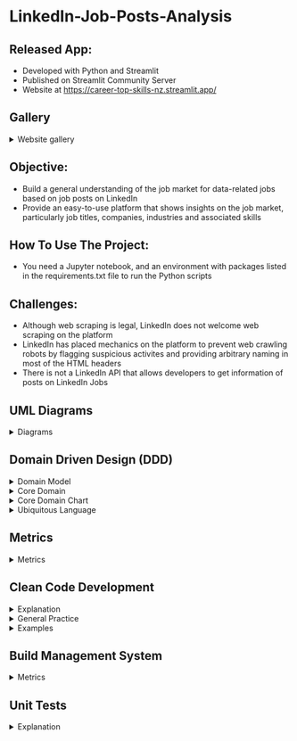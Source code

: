 # LinkedIn-Job-Posts-Analysis

## Released App:
- Developed with Python and Streamlit
- Published on Streamlit Community Server
- Website at https://career-top-skills-nz.streamlit.app/

## Gallery
<details> 
 <summary> Website gallery </summary>

 ## Website Front Page: Home
 ![image](https://github.com/naimiskandar22/LinkedIn-Job-Posts-Analysis/assets/29110245/698d6be5-139a-4914-a6e1-57206e4ce92b) 
 ![image](https://github.com/naimiskandar22/LinkedIn-Job-Posts-Analysis/assets/29110245/1f69322c-cd95-4274-99e4-2243ddf5a98b) 
 ![image](https://github.com/naimiskandar22/LinkedIn-Job-Posts-Analysis/assets/29110245/bcfd162e-113e-4ffa-bc0f-8ff4c2c62ddc)
 ![image](https://github.com/naimiskandar22/LinkedIn-Job-Posts-Analysis/assets/29110245/908e09ae-3068-4427-a4bd-9eb27b3d66ad)
 ![image](https://github.com/naimiskandar22/LinkedIn-Job-Posts-Analysis/assets/29110245/21ad1592-25c0-4170-afe7-3312d9f23da8)
 ![image](https://github.com/naimiskandar22/LinkedIn-Job-Posts-Analysis/assets/29110245/975bba4e-2b50-4e07-a31f-15672de399ea)
 ## Page: LinkedIn Job Posts
 ![image](https://github.com/naimiskandar22/LinkedIn-Job-Posts-Analysis/assets/29110245/42d5d5dd-bbcc-49fb-93a8-05de8de70fce)

</details>

## Objective:
- Build a general understanding of the job market for data-related jobs based on job posts on LinkedIn
- Provide an easy-to-use platform that shows insights on the job market, particularly job titles, companies, industries and associated skills

## How To Use The Project:
- You need a Jupyter notebook, and an environment with packages listed in the requirements.txt file to run the Python scripts

## Challenges:
- Although web scraping is legal, LinkedIn does not welcome web scraping on the platform
- LinkedIn has placed mechanics on the platform to prevent web crawling robots by flagging suspicious activites and providing arbitrary naming in most of the HTML headers
- There is not a LinkedIn API that allows developers to get information of posts on LinkedIn Jobs

## UML Diagrams

<details>
 <summary> Diagrams </summary>


UML Use Case Diagram
![image](https://github.com/naimiskandar22/LinkedIn-Job-Posts-Analysis/assets/29110245/c565c5cd-e135-49e6-9145-c67f319c7d08)

UML Class Diagram
![image](https://github.com/naimiskandar22/LinkedIn-Job-Posts-Analysis/assets/29110245/9632c844-9645-4dd4-a9b9-10def5806eed)

</details>

## Domain Driven Design (DDD)

<details>

 <summary> Domain Model </summary>

The domain model illustrates the entities relevant to the end-to-end process from gathering information to exploratory data analysis (EDA) to displaying the analysis on a published website

![image](https://github.com/naimiskandar22/LinkedIn-Job-Posts-Analysis/assets/29110245/429ef382-a869-455f-b397-3d8971b9f888)

As stated in the one of the challenges, LinkedIn takes measures to make web scraping difficult and inaccessible to web crawler agents. Nevertheless, Job posts on LinkedIn have similar patterns to how text information are shown and the text information can be obtained as long as the right serialized identification classes are determined. The information can be gathered for the following entities:
1. Source platform (LinkedIn)
 - Job ID
 - Post url link
 - Reposted
 - List status
 - Company ID
2. Job details
 - Job title
 - Job description
 - Language
 - Experience level
 - Location
 - Industry
 - Employment type
 - Associated skills
3. Company
 - Company name
 - Company page link
 - Industry
 - Company size
 - Company description

</details>

<details>

 <summary> Core Domain </summary>

To fulfill the main objective of the website, the most common job titles and associated job skills to job posts are primary indications to measure the benchmarks for generalized or specialized job options. A relatively substantial amount of records would provide an insightful overview of the job market and LinkedIn is a resourceful platform to gather information on available work at a given time. 

![image](https://github.com/naimiskandar22/LinkedIn-Job-Posts-Analysis/assets/29110245/f7528319-654e-4311-8422-2691e584e2e8)

As shown in the website gallery above, the website front page indicates the most common job title and the top skills associated to the job posts. Practicality and ease-of-use are the primary focus to provide the most impact for the users. Free tools such as Jobscan and Skillsyncer are useful to show ATS scores for resumes, however there are no free tools that show insights on job titles and top skills. This website provides a one-stop platform for users who are:
- Looking to update their resumes for general purposes
- Tailoring their resumes for specialized positions
- Determining the next skills to develop for senior positions

</details>

<details>

 <summary> Core Domain Chart </summary>

The core purpose of the website is to provide valuable information on the demanded job options on the market and democratize the feature to be available to the data community

![image](https://github.com/naimiskandar22/LinkedIn-Job-Posts-Analysis/assets/29110245/aa99903c-d398-4896-8d20-8a24bdf62da2)

The feature to display the insights mentioned multiple times on a published website is the determined minimum-viable product (MVP), however the website utilization and application lies on the exploratory data analysis processes that produces the insight shown. The exploratory data analysis processes include:
- Most common job titles
- Companies with the most job posts
- Top Industries from the job posts
- Top skills associated to the job posts
- Determine unlisted skills on the posts but were mentioned in the job description
- Extensive filter options on the website
- Text recommender by keyword search with scikit-learn's TFIDF

While the core feature is fundamental to the website, there are opportunities for further features that could be developed to enrich the website. Referring to an illustration from the DDD-crew, secondary features can be organized into different quadrants of viability to determine the impact and measured against the cost of the development. As elegantly illustrated in the picture below, features grouped as the Low Hanging Fruit on the bottom right box would provide the best return-on-investment (ROI) whereas the grey box on the top left is the least lucrative feature to develop.

![image](https://github.com/naimiskandar22/LinkedIn-Job-Posts-Analysis/assets/29110245/d9d9c199-1d2a-45a5-b520-950817e2db77)

Future expansions can be considered to provide higher value for the website. However, the impediments should always be considered to measure the potential ROI and committing to the feature development. Hence, the groupings can be described as follows:

<b>Low Hanging Fruit</b>
1. Trend Analysis
   - Advantage: Showing the highly demanded job titles and skills over time
   - Disadvantage: No significant obstructions, as this feature requires expanding upon the available analysis on the website

<b>Risk Averse</b>
1. Recommendation Chatbot
   - Advantage: It provides narrower or more relevant sorted searched jobs for users
   - Disadvantage: Could be computationally costly for the website, and broader or expansive data would be needed to drive maximum value
2. Forecasting Model
   - Advantage: Forecasting highly demanded jobs and skills for future jobs in the market
   - Disadvantage: Accuracy in forecasting model may be skewed when broader data is not available for model training

<b>Last Toothpaste in the Tube</b>
1. Automated Data Fetch
   - Advantage: Broader data can be obtained automatically for long-term period with minimal manual process
   - Disadvantage: LinkedIn has intuitive countermeasures to prevent suspected web crawlers or robots from fetching data on the platform, and there is no job posts API available to free users


</details>

<details>

 <summary> Ubiquitous Language </summary>

In the Domain-Driven Design process, ubiquitous language helps to align the relevant individuals in getting familiarized with the common terminologies used for the project development and getting a common understanding on the terminologies used in the project lifecycle.

The main terminologies and the description in the project are as follows:
- <b>Home Page</b>: Front page of the website where the insights are shown
- <b>Job Posts Page</b>: Second page of the website that shows the list of job posts gathered on LinkedIn
- <b>Top Job Title</b>: 3 most common job titles in the analysis output
- <b>Top Companies</b>: 3 most common companies in the analysis output
- <b>Top Industries</b>: 3 most common industries in the analysis output
- <b>Top Experience Levels</b>: 3 most common experience levels in the analysis output
- <b>Top Skills</b>: 3 most common associated skills to the jobs in the analysis output
- <b>Remote Work Options</b>: Remote options in the LinkedIn filter options. The listed options found on LinkedIn are On-site, Hybrid and Remote
- <b>Experience Levels</b>: Assigned experience level for the job posts on LinkedIn and is among one of the filter parameters. The listed experience levels found on LinkedIn include Entry level, Mid-Senior level, Internship, Contract, Part-time and Director

</details>

## Metrics

<details>

 <summary> Metrics </summary>




</details>

## Clean Code Development

<details>

 <summary> Explanation </summary>

Clean codes and general best practices are foundational to the project lifecycle, as easily readable codes are critical in facilitating or orchestrating continuous development of feature expansion. In that spirit, areas such as clear naming, unrepetitive functions and concise comments are included in the development code to allow changes when improvements are called for and to demonstrate the awareness of clean code development.

</details>

<details>

 <summary> General Practice </summary>

 - <b>Naming Variables and Functions</b>: Variables and functions have to be named concisely and appropriately.
   - Booleans: If any, boolean variables would be named with the prefix 'is', and followed by the purpose of the variable. For example, is_home_selected or is_done
   - Strings and Float (Numeric): If any, variables are named in singular form and the naming should be concise.
   - Lists and Dataframes: Variables are named in plural form
 - <b>Variable Naming Convention</b>: Naming convention of variables use snake case. Snake case (stylized as snake_case) is the naming convention in which each space is replaced with an underscore (_) character, and words are written in lowercase. For example, files_df and files_df_columns
 - <b>Function Naming Convention</b>: Naming convention of variables use pascal case. Pascal case is a naming convention where the first letter in every word is capitalized and the rest is in lowercase. For example, GetJobPostingID() and GetJobTitle()
 - <b>Unique Naming</b>: Definitions of new variables and functions should be named appropriately. Each variable should be used for specific purposes and there should not be more than 1 uses for specified variables. However, the variable values can be freely modified
 - <b>Comments</b>: Comments added are used to provide a clear descriptions. When necessary, comments should be included directly above the definitions of variables or functions.
 - <b>Functional Programming</b>: Identify instances where hard-coding can be avoided as much as possible. Rather than using hard-coded solutions, build functions to compute the solutions from identifiable patterns and return results with no side effects. If results cannot be found, return null and allow the code to move forward without being impeded.

</details>

<details>

 <summary> Examples </summary>

Find the examples of clean code development below.

<details> 
 <summary> Example 1 </summary>

Use case: Including comments to describe functions
Source file: job_analysis.ipynb

![image](https://github.com/naimiskandar22/LinkedIn-Job-Posts-Analysis/assets/29110245/e84c78bc-2c25-4bc2-893d-3f22c9d52731)

 
</details>

<details> 
 <summary> Example 2 </summary>

 Use case: Naming convention of functions (Pascal Case)
 Source file: job_analysis.ipynb

 ![image](https://github.com/naimiskandar22/LinkedIn-Job-Posts-Analysis/assets/29110245/e84c78bc-2c25-4bc2-893d-3f22c9d52731)

</details>

<details> 
 <summary> Example 3 </summary>
 
 Use case: Naming convention of list and dataframe (Snake Case)
 Source file: job_analysis.ipynb

 ![image](https://github.com/naimiskandar22/LinkedIn-Job-Posts-Analysis/assets/29110245/8322c6be-4bd3-498d-9ae7-32d1c1ce16f5)
 
</details>

<details> 
 <summary> Example 4 </summary>
 
 Use case: Functional programming, where a function is defined with parameters and returning value(s). If the attempt to get value(s) is unsuccessful, return null and the rest of the code still persists
 Source file: job_analysis.ipynb

 ![image](https://github.com/naimiskandar22/LinkedIn-Job-Posts-Analysis/assets/29110245/67c56a80-62df-4dac-b966-9e9d51fb9ff6)

</details>

<details> 
 <summary> Example 5 </summary>
 
 Use case: List and dataframe variables are given unique namings. Besides that, the namings are concise and appropriate to the specific purposes.
 Source file: job_analysis.ipynb

 ![image](https://github.com/naimiskandar22/LinkedIn-Job-Posts-Analysis/assets/29110245/e4e4ef75-2a34-470a-84fa-990fe89b9f88)

</details>

</details>

## Build Management System

<details>

 <summary> Metrics </summary>




</details>

## Unit Tests

<details>

 <summary> Explanation </summary>

In the jobs_analysis_test.ipynb file, the Python <mark>assert</mark> keyword is used to test if the function returns an expected value. Referring to the screenshot below, the <mark>id_key</mark> is hard-coded to get the job title in the post from the HTML text. However, the <mark>id_key</mark> in other job post pages on LinkedIn are arbitrary and applying the <mark>id_key</mark> manually is not acceptable. With the earlier defined function <mark>diveHtmlTags()</mark>, the job title can be obtained regardless of the arbitrary <mark>id_key</mark>. The same solution applies to obtain the other information on LinkedIn Job Post pages.

When the notebook cells with the <mark>assert</mark> keyword run successfully, the tests are successful and no <mark>AssertionError</mark> are triggered.

![image](https://github.com/naimiskandar22/LinkedIn-Job-Posts-Analysis/assets/29110245/0090c8b6-6a59-4bdc-b32a-3771e94bbda9)


</details>
